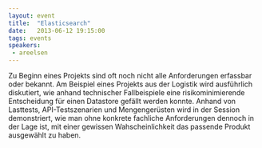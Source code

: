 ```yaml
---
layout: event
title:  "Elasticsearch"
date:   2013-06-12 19:15:00
tags: events
speakers:
 - areelsen
---
```


Zu Beginn eines Projekts sind oft noch nicht alle Anforderungen erfassbar oder bekannt. Am Beispiel eines Projekts aus der Logistik wird ausführlich diskutiert, wie anhand technischer Fallbeispiele eine risikominimierende Entscheidung für einen Datastore gefällt werden konnte. Anhand von Lasttests, API-Testszenarien und Mengengerüsten wird in der Session demonstriert, wie man ohne konkrete fachliche Anforderungen dennoch in der Lage ist, mit einer gewissen Wahscheinlichkeit das passende Produkt ausgewählt zu haben.
